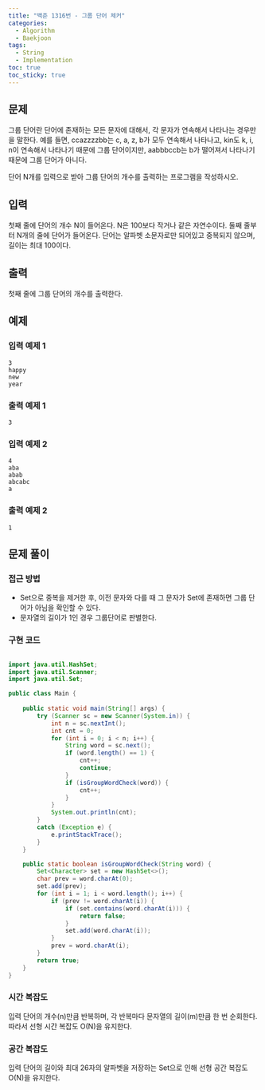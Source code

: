 ```yaml
---
title: "백준 1316번 - 그룹 단어 체커"
categories:
  - Algorithm
  - Baekjoon
tags:
  - String
  - Implementation
toc: true
toc_sticky: true
---
```


## 문제

그룹 단어란 단어에 존재하는 모든 문자에 대해서, 각 문자가 연속해서 나타나는 경우만을 말한다. 예를 들면, ccazzzzbb는 c, a, z, b가 모두 연속해서 나타나고, kin도 k, i, n이 연속해서 나타나기 때문에 그룹 단어이지만, aabbbccb는 b가 떨어져서 나타나기 때문에 그룹 단어가 아니다.

단어 N개를 입력으로 받아 그룹 단어의 개수를 출력하는 프로그램을 작성하시오.

## 입력

첫째 줄에 단어의 개수 N이 들어온다. N은 100보다 작거나 같은 자연수이다. 둘째 줄부터 N개의 줄에 단어가 들어온다. 단어는 알파벳 소문자로만 되어있고 중복되지 않으며, 길이는 최대 100이다.

## 출력

첫째 줄에 그룹 단어의 개수를 출력한다.

## 예제

### 입력 예제 1
```
3
happy
new
year
```

### 출력 예제 1
```
3
```

### 입력 예제 2
```
4
aba
abab
abcabc
a
```

### 출력 예제 2
```
1
```

## 문제 풀이

### 접근 방법
- Set으로 중복을 제거한 후, 이전 문자와 다를 때 그 문자가 Set에 존재하면 그룹 단어가 아님을 확인할 수 있다.
- 문자열의 길이가 1인 경우 그룹단어로 판별한다.

### 구현 코드

```java

import java.util.HashSet;
import java.util.Scanner;
import java.util.Set;

public class Main {
    
    public static void main(String[] args) {
        try (Scanner sc = new Scanner(System.in)) {
            int n = sc.nextInt();
            int cnt = 0;
            for (int i = 0; i < n; i++) {
                String word = sc.next();
                if (word.length() == 1) {
                    cnt++;
                    continue;
                }
                if (isGroupWordCheck(word)) {
                    cnt++;
                }
            }
            System.out.println(cnt);
        }
        catch (Exception e) {
            e.printStackTrace();
        }
    }

    public static boolean isGroupWordCheck(String word) {
        Set<Character> set = new HashSet<>();
        char prev = word.charAt(0);
        set.add(prev);
        for (int i = 1; i < word.length(); i++) {
            if (prev != word.charAt(i)) {
                if (set.contains(word.charAt(i))) {
                    return false;
                }
                set.add(word.charAt(i));
            }
            prev = word.charAt(i);
        }
        return true;
    }
}


```

### 시간 복잡도

입력 단어의 개수(n)만큼 반복하며, 각 반복마다 문자열의 길이(m)만큼 한 번 순회한다. 따라서 선형 시간 복잡도 O(N)을 유지한다.

### 공간 복잡도

입력 단어의 길이와 최대 26자의 알파벳을 저장하는 Set으로 인해 선형 공간 복잡도 O(N)을 유지한다.

